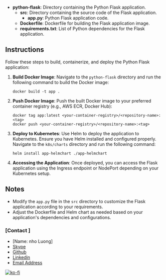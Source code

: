 - **python-flask**: Directory containing the Python Flask application.
  - **src**: Directory containing the source code of the Flask application.
    - **app.py**: Python Flask application code.
  - **Dockerfile**: Dockerfile for building the Flask application image.
  - **requirements.txt**: List of Python dependencies for the Flask application.

## Instructions

Follow these steps to build, containerize, and deploy the Python Flask application:

1. **Build Docker Image**: Navigate to the `python-flask` directory and run the following command to build the Docker image:
    ```
    docker build -t app .
    ```

2. **Push Docker Image**: Push the built Docker image to your preferred container registry (e.g., AWS ECR, Docker Hub):
    ```
    docker tag app:latest <your-container-registry>/<repository-name>:<tag>
    docker push <your-container-registry>/<repository-name>:<tag>
    ```

3. **Deploy to Kubernetes**: Use Helm to deploy the application to Kubernetes. Ensure you have Helm installed and configured properly. Navigate to the `k8s/charts` directory and run the following command:
    ```
    helm install app-helmchart ./app-helmchart
    ```

4. **Accessing the Application**: Once deployed, you can access the Flask application using the Ingress endpoint or NodePort depending on your Kubernetes setup.

## Notes

- Modify the `app.py` file in the `src` directory to customize the Flask application according to your requirements.
- Adjust the Dockerfile and Helm chart as needed based on your application's dependencies and configurations.

### [Contact ]
* [Name: nho Luong]
* [Skype](luongutnho_skype)
* [Github](https://github.com/nholuongut/)
* [Linkedin](https://www.linkedin.com/in/nholuong/)
* [Email Address](luongutnho@hotmail.com) 

[![ko-fi](https://ko-fi.com/img/githubbutton_sm.svg)](https://ko-fi.com/nholuong)
